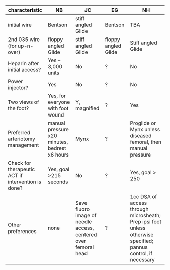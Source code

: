 <head>
<!-- Global site tag (gtag.js) - Google Analytics -->
<script async src="https://www.googletagmanager.com/gtag/js?id=G-YPLVGC5FDP"></script>
<script>
  window.dataLayer = window.dataLayer || [];
  function gtag(){dataLayer.push(arguments);}
  gtag('js', new Date());

  gtag('config', 'G-YPLVGC5FDP');
</script>
</head>

characteristic | NB | JC | EG | NH
----- | ------- | ------| ----- | ----
initial wire | Bentson | stiff angled Glide | Bentson | TBA
2nd 035 wire (for up-n-over)|	floppy angled Glide |	stiff angled Glide	| floppy angled Glide | Stiff angled Glide
Heparin after initial access?	| Yes – 3,000 units	| No	| ? |	No
Power injector?	| Yes	| No	| ? |	No
Two views of the foot?	| Yes, for everyone with foot wound	| Y, magnified	| ? |	Yes
Preferred arteriotomy management	| manual pressure x20 minutes, bedrest x6 hours |	Mynx	|	? | Proglide or Mynx unless diseased femoral, then manual pressure
Check for therapeutic ACT if intervention is done?	| Yes, goal >215 seconds	| No | ? | Yes, goal > 250
Other preferences	|	none | Save fluoro image of needle access, centered over femoral head	|	? | 1cc DSA of access through microsheath; Prep ipsi foot unless otherwise specified; pannus control, if necessary

